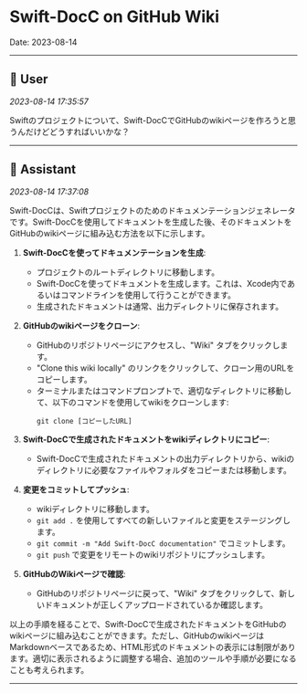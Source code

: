 # Swift-DocC on GitHub Wiki

Date: 2023-08-14

---

## 👤 User
*2023-08-14 17:35:57*

Swiftのプロジェクトについて、Swift-DocCでGitHubのwikiページを作ろうと思うんだけどどうすればいいかな？

---

## 🤖 Assistant
*2023-08-14 17:37:08*

Swift-DocCは、Swiftプロジェクトのためのドキュメンテーションジェネレータです。Swift-DocCを使用してドキュメントを生成した後、そのドキュメントをGitHubのwikiページに組み込む方法を以下に示します。

1. **Swift-DocCを使ってドキュメンテーションを生成**:
    - プロジェクトのルートディレクトリに移動します。
    - Swift-DocCを使ってドキュメントを生成します。これは、Xcode内であるいはコマンドラインを使用して行うことができます。
    - 生成されたドキュメントは通常、出力ディレクトリに保存されます。

2. **GitHubのwikiページをクローン**:
    - GitHubのリポジトリページにアクセスし、"Wiki" タブをクリックします。
    - "Clone this wiki locally" のリンクをクリックして、クローン用のURLをコピーします。
    - ターミナルまたはコマンドプロンプトで、適切なディレクトリに移動して、以下のコマンドを使用してwikiをクローンします:
      ```
      git clone [コピーしたURL]
      ```

3. **Swift-DocCで生成されたドキュメントをwikiディレクトリにコピー**:
    - Swift-DocCで生成されたドキュメントの出力ディレクトリから、wikiのディレクトリに必要なファイルやフォルダをコピーまたは移動します。

4. **変更をコミットしてプッシュ**:
    - wikiディレクトリに移動します。
    - `git add .` を使用してすべての新しいファイルと変更をステージングします。
    - `git commit -m "Add Swift-DocC documentation"` でコミットします。
    - `git push` で変更をリモートのwikiリポジトリにプッシュします。

5. **GitHubのWikiページで確認**:
    - GitHubのリポジトリページに戻って、"Wiki" タブをクリックして、新しいドキュメントが正しくアップロードされているか確認します。

以上の手順を経ることで、Swift-DocCで生成されたドキュメントをGitHubのwikiページに組み込むことができます。ただし、GitHubのwikiページはMarkdownベースであるため、HTML形式のドキュメントの表示には制限があります。適切に表示されるように調整する場合、追加のツールや手順が必要になることも考えられます。

---
